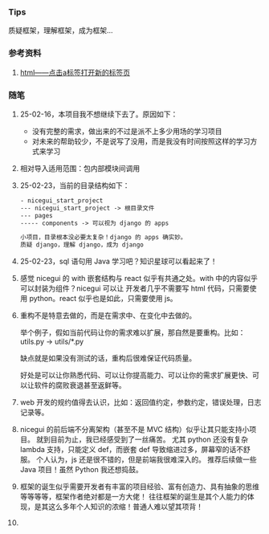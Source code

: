 ### Tips
质疑框架，理解框架，成为框架...

### 参考资料
1. [html——点击a标签打开新的标签页](https://blog.csdn.net/qq_38322527/article/details/103503255)

### 随笔
1. 25-02-16，本项目我不想继续下去了。原因如下：
   - 没有完整的需求，做出来的不过是派不上多少用场的学习项目
   - 对未来的帮助较少，不是说写了没用，而是我没有时间按照这样的学习方式来学习
2. 相对导入适用范围：包内部模块间调用
3. 25-02-23，当前的目录结构如下：
   ```txt
   - nicegui_start_project
   --- nicegui_start_project -> 根目录文件
   --- pages
   ----- components -> 可以视为 django 的 apps
   
   小项目，目录根本没必要太复杂！django 的 apps 确实妙。
   质疑 django，理解 django，成为 django
   ```
4. 25-02-23，sql 语句用 Java 学习吧？知识星球可以看起来了！
5. 感觉 nicegui 的 with 嵌套结构与 react 似乎有共通之处。with 中的内容似乎可以封装为组件？nicegui 可以让
   开发者几乎不需要写 html 代码，只需要使用 python。react 似乎也是如此，只需要使用 js。
6. 重构不是特意去做的，而是在需求中、在变化中去做的。

   举个例子，假如当前代码让你的需求难以扩展，那自然是要重构。比如：utils.py -> utils/*.py

   缺点就是如果没有测试的话，重构后很难保证代码质量。

   好处是可以让你熟悉代码、可以让你提高能力、可以让你的需求扩展更快、可以让软件的腐败衰退甚至返鲜等。
7. web 开发的规约值得去认识，比如：返回值约定，参数约定，错误处理，日志记录等。
8. nicegui 的前后端不分离架构（甚至不是 MVC 结构）似乎让其只能支持小项目。
   就到目前为止，我已经感受到了一丝痛苦。
   尤其 python 还没有复杂 lambda 支持，只能定义 def，而嵌套 def 导致缩进过多，屏幕窄的话不舒服。
   个人认为，js 还是很不错的，但是前端我很难深入的。
   推荐后续做一些 Java 项目！虽然 Python 我还想捣鼓。
9. 框架的诞生似乎需要开发者有丰富的项目经验、富有创造力、具有抽象的思维等等等等，框架作者绝对都是一方大佬！
   往往框架的诞生是其个人能力的体现，是其这么多年个人知识的浓缩！普通人难以望其项背！
10. 
   

